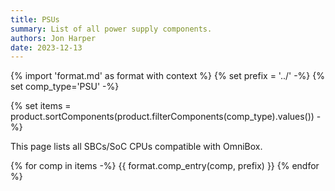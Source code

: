 ```yaml
---
title: PSUs
summary: List of all power supply components.
authors: Jon Harper
date: 2023-12-13
---
```


{% import 'format.md' as format with context %}
{% set prefix = '../' -%}
{% set comp_type='PSU' -%}

{% set items = product.sortComponents(product.filterComponents(comp_type).values()) -%}

This page lists all SBCs/SoC CPUs compatible with OmniBox.


{% for comp in items -%}
{{ format.comp_entry(comp, prefix) }}
{% endfor %}